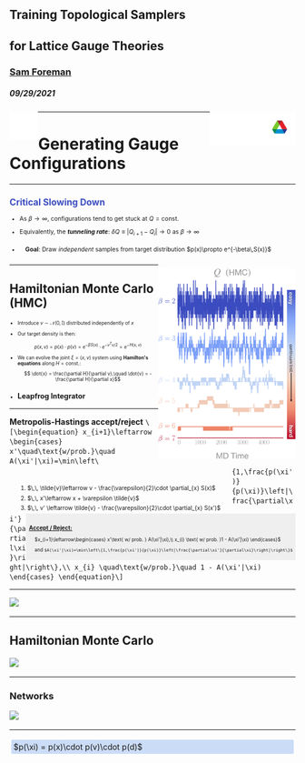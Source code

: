 <link rel="stylesheet" src="../themes/white.css">
<link rel="stylesheet" href="https://fonts.googleapis.com/css?family=Sofia&effect=fire">
<link rel="stylesheet" href="https://fonts.googleapis.com/css?family=Roboto">

<!-- .slide: data-background="#1c1c1c" -->
<h2 class="r-fit-text">Training Topological Samplers</h2>

## for Lattice Gauge Theories

### <div style="color: #00CCFF">[**Sam Foreman**](mailto://foremans@anl.gov)</div>

##### 09/29/2021

[<img align="left" width=10% src="attachments/github.svg">](https://github.com/saforem2/l2hmc-qcd)
[<img align="right" width=30% src="attachments/Argonne_cmyk_white.svg">](https://alcf.anl.gov)

---

# Generating Gauge Configurations

---

<!-- <div style="text-align: left; width: 48%; font-size: 0.75em; line-height: 1.2;"> -->
<div id="left" style="font-size: 0.75em;">

## <div style="color: #3B4CC0;">Critical Slowing Down</div>

- As $\beta\rightarrow\infty$, configurations tend to get stuck at $Q=\text{const}$.

- Equivalently, the _**tunneling rate**_: $\delta Q\equiv\left|Q_{i+1} - Q_{i}\right|\rightarrow 0$ as $\beta\rightarrow\infty$

- <div id="note" style="padding-left: 10px; padding-top: 5px; padding-bottom: 6px;">
  	<b>Goal</b>: Draw <i>independent</i> samples from target distribution $p(x)\propto e^{-\beta\,S(x)}$
  </div>

</div>

<div style="margin:0 0 15 0; text-align: left; float: right; width: 48%; font-size: 0.75em; max-height: 95%;">

![charge_freezing](attachments/charge_freezing-crop.svg)

</div>

---

## Hamiltonian Monte Carlo (HMC)
<div style="font-size: 0.6em;text-align: left;">

- Introduce $v \sim \mathcal{N}(0, \mathbb{I})$ distributed independently of $x$

- Our target density is then:
  $$ p(x, v) = p(x) \cdot p(v) = e^{-\beta S(x)}\cdot e^{-v^{T}v / 2} = e^{-H(x, v)}$$

- We can evolve the joint $\xi = (x, v)$ system using **Hamilton's equations** along $H=\text{const.}:$
  $$ \dot{x} = \frac{\partial H}{\partial v},\quad \dot{v} = -\frac{\partial H}{\partial x}$$

<div id="left">

- ## Leapfrog Integrator

  <div id="note" style="margin:auto; text-align:left; float: left;padding-top:20px; padding-right: 20px; line-height:1.75;font-size:1.2em;">
  <ol>
  <li> $\,\, \tilde{v}\leftarrow v - \frac{\varepsilon}{2}\cdot \partial_{x} S(x)$</li>
  <div id="bright"><li> $\,\, x'\leftarrow x + \varepsilon \tilde{v}$</li> </div>
  <li> $\,\, v' \leftarrow \tilde{v} - \frac{\varepsilon}{2}\cdot \partial_{x} S(x')$</li>
  </div>

</div>

</div>

<div id="right" style="font-size:0.6em;">

<!-- `\begin{equation} -->
<div id="note" style="margin:auto; padding:5px; text-align:left; float: right; background-color:#efefef; border:none;">

### <u>Accept / Reject:</u>
<div style="padding-left:10px;">

<div id="bright">
$x_{i+1}\leftarrow\begin{cases}
x'\text{ w/ prob. } A(\xi'|\xi),\\
x_{i} \text{ w/ prob. }1 - A(\xi'|\xi)
\end{cases}$
</div>

and  `$A(\xi'|\xi)=\min\left\{1,\frac{p(\xi')}{p(\xi)}\left|\frac{\partial\xi'}{\partial\xi}\right|\right\}$`
<!-- \end{cases}\end{equation}` -->

</div>
</div>

</div>

---

**Metropolis-Hastings accept/reject**
  `\[\begin{equation}
  x_{i+1}\leftarrow
  \begin{cases}
  x'\quad\text{w/prob.}\quad A(\xi'|\xi)=\min\left\{1,\frac{p(\xi')}{p(\xi)}\left|\frac{\partial\xi'}{\partial\xi}\right|\right\},\\
      x_{i} \quad\text{w/prob.}\quad 1 - A(\xi'|\xi)
  \end{cases}
  \end{equation}\]`

---

![](attachments/pdfs/l2hmc_slides_svg/slides3.svg)  <!-- element.width:100% -->

---

## Hamiltonian Monte Carlo

<!-- <div id="centerflex">
<div id="note" style="max-width: 100%;padding-right:20px;text-align:left;padding-top:20px;line-height:1.6;">

<ol>
<li> $\,\, \tilde{v}\leftarrow v - \frac{\varepsilon}{2}\cdot \partial_{x} S(x)$</li>
<li> $\,\, x'\leftarrow x + \varepsilon \tilde{v}$</li>
<li> $\,\, v' \leftarrow \tilde{v} - \frac{\varepsilon}{2}\cdot \partial_{x} S(x')$</li>
</ol>

</div>
</div> -->

![](attachments/hmc-crop.svg)

---

### Networks

<div style="max-width=99%">

![](attachments/net_fns.svg)

</div>

---
	
<div class="sl-block" style="width: auto; height: auto;">
	<div class="sl-block-content notranslate" style="z-index: 15; background-color: rgba(109, 158, 235, 0.35); border-style: solid; border-radius: 5px; border-color: rgb(255, 255, 255); padding: 4px;">
		$p(\xi) = p(x)\cdot p(v)\cdot p(d)$
	</div>
</div>


<style>
</style>
